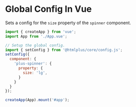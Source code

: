 # Global Config In Vue

Sets a config for the `size` property of the `spinner` component.

```js
import { createApp } from 'vue';
import App from './App.vue';

// Setup the global config.
import { setConfig } from '@htmlplus/core/config.js';
setConfig({
  component: {
    'plus-spinner': {
      property: {
        size: 'lg',
      }
    }
  }
});

createApp(App).mount('#app');
```
